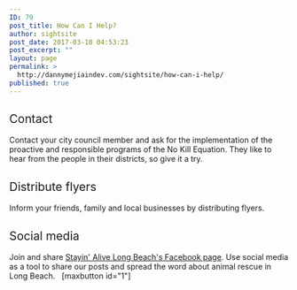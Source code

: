 ```yaml
---
ID: 79
post_title: How Can I Help?
author: sightsite
post_date: 2017-03-10 04:53:23
post_excerpt: ""
layout: page
permalink: >
  http://dannymejiaindev.com/sightsite/how-can-i-help/
published: true
---
```

## 

## <span style="font-weight: 400;">Contact</span>

<span style="font-weight: 400;">Contact your city council member and ask for the implementation of the proactive and responsible programs of the No Kill Equation. They like to hear from the people in their districts, so give it a try.</span> 
## <span style="font-weight: 400;">Distribute flyers</span>

<span style="font-weight: 400;">Inform your friends, family and local businesses by distributing flyers.</span> 
## <span style="font-weight: 400;">Social media</span>

<span style="font-weight: 400;">Join and share </span>[<span style="font-weight: 400;">Stayin' Alive Long Beach's Facebook page</span>][1]<span style="font-weight: 400;">. Use social media as a tool to share our posts and spread the word about animal rescue in Long Beach.</span>   [maxbutton id="1"]

 [1]: http://www.facebook.com/StayinAliveLB